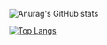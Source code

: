  ![Anurag's GitHub stats](https://github-readme-stats.vercel.app/api?username=ddimitrovv&show_icons=true&theme=highcontrast)
 
[![Top Langs](https://github-readme-stats.vercel.app/api/top-langs/?username=ddimitrovv)](https://github.com/anuraghazra/github-readme-stats)

<!--
**ddimitrovv/ddimitrovv** is a ✨ _special_ ✨ repository because its `README.md` (this file) appears on your GitHub profile.

Here are some ideas to get you started:


- 🔭 I’m currently working on ...
- 🌱 I’m currently learning ...
- 👯 I’m looking to collaborate on ...
- 🤔 I’m looking for help with ...
- 💬 Ask me about ...
- 📫 How to reach me: ...
- 😄 Pronouns: ...
- ⚡ Fun fact: ...
-->
